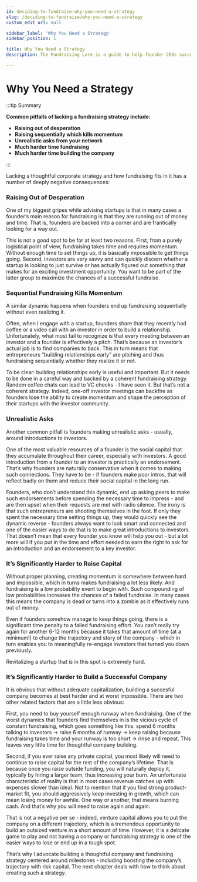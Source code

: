 ```yaml
---
id: deciding-to-fundraise-why-you-need-a-strategy
slug: /deciding-to-fundraise/why-you-need-a-strategy
custom_edit_url: null

sidebar_label: 'Why You Need a Strategy'
sidebar_position: 1

title: Why You Need a Strategy
description: The Fundraising Lore is a guide to help founder CEOs successfully raise early-stage VC financing from Silicon Valley investors.

---
```


# Why You Need a Strategy

:::tip Summary

**Common pitfalls of lacking a fundraising strategy include:**
- **Raising out of desperation**
- **Raising sequentially which kills momentum**
- **Unrealistic asks from your network**
- **Much harder time fundraising**
- **Much harder time building the company**

:::

Lacking a thoughtful corporate strategy and how fundraising fits in it has a number of deeply negative consequences:

### Raising Out of Desperation

One of my biggest gripes while advising startups is that in many cases a founder’s main reason for fundraising is that they are running out of money and time. That is, founders are backed into a corner and are frantically looking for a way out.

This is not a good spot to be for at least two reasons. First, from a purely logistical point of view, fundraising takes time and requires momentum. Without enough time to set things up, it is basically impossible to get things going. Second, investors are very savvy and can quickly discern whether a startup is looking to just survive or has actually figured out something that makes for an exciting investment opportunity. You want to be part of the latter group to maximize the chances of a successful fundraise.

### Sequential Fundraising Kills Momentum

A similar dynamic happens when founders end up fundraising sequentially without even realizing it. 

Often, when I engage with a startup, founders share that they recently had coffee or a video call with an investor in order to build a relationship. Unfortunately, what most fail to recognize is that every meeting between an investor and a founder is effectively a pitch. That’s because an investor’s actual job is to find companies to back. This in turn means that entrepreneurs “building relationships early” are pitching and thus fundraising sequentially whether they realize it or not. 

To be clear: building relationships early is useful and important. But it needs to be done in a careful way and backed by a coherent fundraising strategy. Random coffee chats can lead to VC checks - I have seen it. But that’s not a coherent strategy. Indeed, one-off investor meetings can backfire as founders lose the ability to create momentum and shape the perception of their startups with the investor community.

### Unrealistic Asks

Another common pitfall is founders making unrealistic asks - usually, around introductions to investors. 

One of the most valuable resources of a founder is the social capital that they accumulate throughout their career, especially with investors. A good introduction from a founder to an investor  is practically an endorsement. That’s why founders are naturally conservative when it comes to making such connections. They have to be - if founders make poor intros, that will reflect badly on them and reduce their social capital in the long run.

Founders, who don’t understand this dynamic, end up asking peers to make such endorsements before spending the necessary time to impress - and are then upset when their requests are met with radio silence. The irony is that such entrepreneurs are shooting themselves in the foot. If only they spent the necessary time setting things up, they would quickly see the dynamic reverse - founders always want to look smart and connected and one of the easier ways to do that is to make great introductions to investors. That doesn’t mean that every founder you know will help you out - but a lot more will if you put in the time and effort needed to earn the right to ask for an introduction and an endorsement to a key investor.

### It’s Significantly Harder to Raise Capital

Without proper planning, creating momentum is somewhere between hard and impossible, which in turns makes fundraising a lot less likely. And fundraising is a low probability event to begin with. Such compounding of low probabilities increases the chances of a failed fundraise. In many cases this means the company is dead or turns into a zombie as it effectively runs out of money. 

Even if founders somehow manage to keep things going, there is a significant time penalty to a failed fundraising effort. You can’t really try again for another 6-12 months because it takes that amount of time (at a minimum!) to change the trajectory and story of the company - which in turn enables you to meaningfully re-engage investors that turned you down previously.

Revitalizing a startup that is in this spot is extremely hard. 

### It’s Significantly Harder to Build a Successful Company

It is obvious that without adequate capitalization, building a succesful company becomes at best harder and at worst impossible. There are two other related factors that are a little less obvious:

First, you need to buy yourself enough runway when fundraising. One of the worst dynamics that founders find themselves in is the vicious cycle of constant fundraising, which goes something like this: spend 6 months talking to investors -> raise 6 months of runway -> keep raising because fundraising takes time and your runway is too short -> rinse and repeat. This leaves very little time for thoughtful company building.

Second, if you ever raise any private capital, you most likely will need to continue to raise capital for the rest of the company’s lifetime. That is because once you raise outside funding, you will naturally deploy it, typically by hiring a larger team, thus increasing your burn. An unfortunate characteristic of reality is that in most cases revenue catches up with expenses slower than ideal. Not to mention that if you find strong product-market fit, you should aggressively keep investing in growth, which can mean losing money for awhile. One way or another, that means burning cash. And that’s why you will need to raise again and again.

That is not a negative per se - indeed, venture capital allows you to put the company on a different trajectory, which is a tremendous opportunity to build an outsized venture in a short amount of time. However, it is a delicate game to play and not having a company or fundraising strategy is one of the easier ways to lose or end up in a tough spot.

That’s why I advocate building a thoughtful company and fundraising strategy centered around milestones - including boosting the company’s trajectory with risk capital. The next chapter deals with how to think about creating such a strategy.